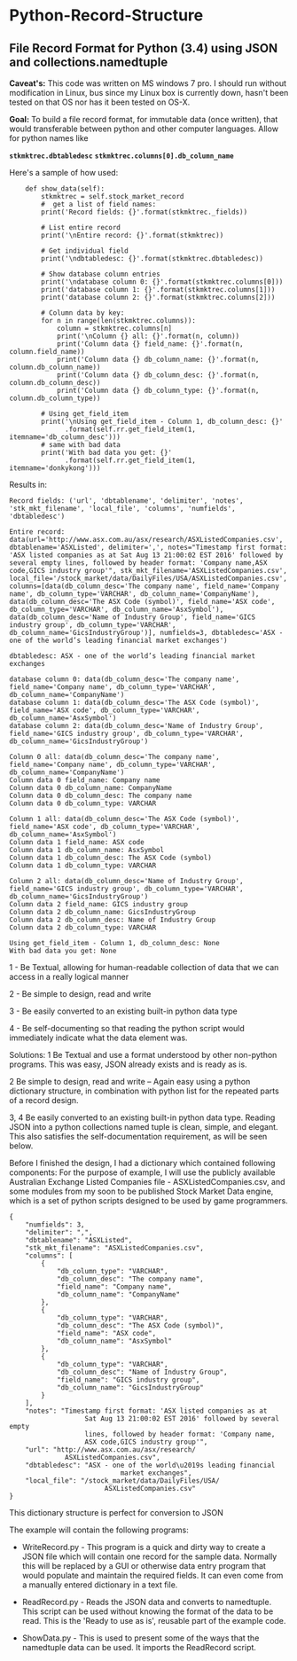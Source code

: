 # Python-Record-Structure
## File Record Format for Python (3.4) using JSON and collections.namedtuple

**Caveat's:** This code was written on MS windows 7 pro. I should run without modification in Linux, bus since my Linux box is currently down, hasn't been tested on that OS nor has it been tested on OS-X.

**Goal:** To build a file record format, for immutable data (once written), that would transferable between python and other computer languages. Allow for python names like


**```stkmktrec.dbtabledesc```**
**```stkmktrec.columns[0].db_column_name```**

Here's a sample of how used:

```
    def show_data(self):
        stkmktrec = self.stock_market_record
        #  get a list of field names:
        print('Record fields: {}'.format(stkmktrec._fields))

        # List entire record
        print('\nEntire record: {}'.format(stkmktrec))

        # Get individual field
        print('\ndbtabledesc: {}'.format(stkmktrec.dbtabledesc))

        # Show database column entries
        print('\ndatabase column 0: {}'.format(stkmktrec.columns[0]))
        print('database column 1: {}'.format(stkmktrec.columns[1]))
        print('database column 2: {}'.format(stkmktrec.columns[2]))

        # Column data by key:
        for n in range(len(stkmktrec.columns)):
            column = stkmktrec.columns[n]
            print('\nColumn {} all: {}'.format(n, column))
            print('Column data {} field_name: {}'.format(n, column.field_name))
            print('Column data {} db_column_name: {}'.format(n, column.db_column_name))
            print('Column data {} db_column_desc: {}'.format(n, column.db_column_desc))
            print('Column data {} db_column_type: {}'.format(n, column.db_column_type))

        # Using get_field_item
        print('\nUsing get_field_item - Column 1, db_column_desc: {}'
              .format(self.rr.get_field_item(1, itemname='db_column_desc')))
        # same with bad data
        print('With bad data you get: {}'
              .format(self.rr.get_field_item(1, itemname='donkykong')))
```

Results in:
```
Record fields: ('url', 'dbtablename', 'delimiter', 'notes', 'stk_mkt_filename', 'local_file', 'columns', 'numfields', 'dbtabledesc')

Entire record: data(url='http://www.asx.com.au/asx/research/ASXListedCompanies.csv', dbtablename='ASXListed', delimiter=',', notes="Timestamp first format: 'ASX listed companies as at Sat Aug 13 21:00:02 EST 2016' followed by several empty lines, followed by header format: 'Company name,ASX code,GICS industry group'", stk_mkt_filename='ASXListedCompanies.csv', local_file='/stock_market/data/DailyFiles/USA/ASXListedCompanies.csv', columns=[data(db_column_desc='The company name', field_name='Company name', db_column_type='VARCHAR', db_column_name='CompanyName'), data(db_column_desc='The ASX Code (symbol)', field_name='ASX code', db_column_type='VARCHAR', db_column_name='AsxSymbol'), data(db_column_desc='Name of Industry Group', field_name='GICS industry group', db_column_type='VARCHAR', db_column_name='GicsIndustryGroup')], numfields=3, dbtabledesc='ASX - one of the world’s leading financial market exchanges')

dbtabledesc: ASX - one of the world’s leading financial market exchanges

database column 0: data(db_column_desc='The company name', field_name='Company name', db_column_type='VARCHAR', db_column_name='CompanyName')
database column 1: data(db_column_desc='The ASX Code (symbol)', field_name='ASX code', db_column_type='VARCHAR', db_column_name='AsxSymbol')
database column 2: data(db_column_desc='Name of Industry Group', field_name='GICS industry group', db_column_type='VARCHAR', db_column_name='GicsIndustryGroup')

Column 0 all: data(db_column_desc='The company name', field_name='Company name', db_column_type='VARCHAR', db_column_name='CompanyName')
Column data 0 field_name: Company name
Column data 0 db_column_name: CompanyName
Column data 0 db_column_desc: The company name
Column data 0 db_column_type: VARCHAR

Column 1 all: data(db_column_desc='The ASX Code (symbol)', field_name='ASX code', db_column_type='VARCHAR', db_column_name='AsxSymbol')
Column data 1 field_name: ASX code
Column data 1 db_column_name: AsxSymbol
Column data 1 db_column_desc: The ASX Code (symbol)
Column data 1 db_column_type: VARCHAR

Column 2 all: data(db_column_desc='Name of Industry Group', field_name='GICS industry group', db_column_type='VARCHAR', db_column_name='GicsIndustryGroup')
Column data 2 field_name: GICS industry group
Column data 2 db_column_name: GicsIndustryGroup
Column data 2 db_column_desc: Name of Industry Group
Column data 2 db_column_type: VARCHAR

Using get_field_item - Column 1, db_column_desc: None
With bad data you get: None
```



1 - Be Textual, allowing for human-readable collection of data that we can access in a really logical manner

2 - Be simple to design, read and write

3 - Be easily converted to an existing built-in python data type

4 - Be self-documenting so that reading the python script would immediately indicate what the data element was.

Solutions:
  1 Be Textual and use a format understood by other non-python programs. This was easy, JSON already exists and is ready as is.

  2 Be simple to design, read and write – Again easy using a python dictionary structure, in combination with python list for the repeated parts of a record design.

  3, 4  Be easily converted to an existing built-in python data type. Reading JSON into a python collections named tuple is clean, simple, and elegant. This also satisfies the self-documentation requirement, as will be seen below.


Before I finished the design, I had a dictionary which contained following components:
For the purpose of example, I will use the publicly available Australian Exchange Listed Companies file - ASXListedCompanies.csv, and some modules from my soon to be published Stock Market Data engine, which is a set of python scripts designed to be used by game programmers.

```
{
    "numfields": 3,
    "delimiter": ",",
    "dbtablename": "ASXListed",
    "stk_mkt_filename": "ASXListedCompanies.csv",
    "columns": [
        {
            "db_column_type": "VARCHAR",
            "db_column_desc": "The company name",
            "field_name": "Company name",
            "db_column_name": "CompanyName"
        },
        {
            "db_column_type": "VARCHAR",
            "db_column_desc": "The ASX Code (symbol)",
            "field_name": "ASX code",
            "db_column_name": "AsxSymbol"
        },
        {
            "db_column_type": "VARCHAR",
            "db_column_desc": "Name of Industry Group",
            "field_name": "GICS industry group",
            "db_column_name": "GicsIndustryGroup"
        }
    ],
    "notes": "Timestamp first format: 'ASX listed companies as at
                   Sat Aug 13 21:00:02 EST 2016' followed by several empty
                   lines, followed by header format: 'Company name, 
                   ASX code,GICS industry group'",
    "url": "http://www.asx.com.au/asx/research/
              ASXListedCompanies.csv",
    "dbtabledesc": "ASX - one of the world\u2019s leading financial
                            market exchanges",
    "local_file": "/stock_market/data/DailyFiles/USA/
                        ASXListedCompanies.csv"
}
```

This dictionary structure is perfect for conversion to JSON

The example will contain the following programs:

- WriteRecord.py - This program is a quick and dirty way to create a JSON file which will contain one record for the sample data. Normally this will be replaced by a GUI or otherwise data entry program that would populate and maintain the required fields. It can even come from a manually entered dictionary in a text file.

- ReadRecord.py - Reads the JSON data and converts to namedtuple. This script can be used without knowing the format of the data to be read. This is the 'Ready to use as is', reusable  part of the example code.

- ShowData.py - This is used to present some of the ways that the namedtuple data can be used. It imports the ReadRecord script.






